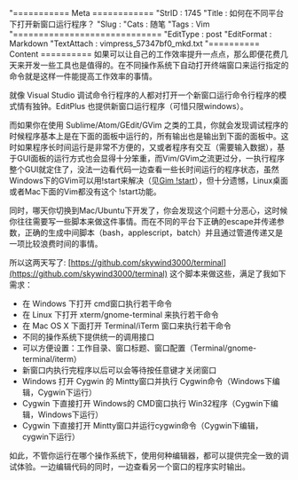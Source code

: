 "=========== Meta ============
"StrID : 1745
"Title : 如何在不同平台下打开新窗口运行程序？
"Slug  : 
"Cats  : 随笔
"Tags  : Vim
"=============================
"EditType   : post
"EditFormat : Markdown
"TextAttach : vimpress_57347bf0_mkd.txt
"========== Content ==========
如果可以让自己的工作效率提升一点点，那么即便花费几天来开发一些工具也是值得的。在不同操作系统下自动打开终端窗口来运行指定的命令就是这样一件能提高工作效率的事情。

就像 Visual Studio 调试命令行程序的人都对打开一个新窗口运行命令行程序的模式情有独钟。EditPlus 也提供新窗口运行程序（可惜只限windows）。

而如果你在使用 Sublime/Atom/GEdit/GVim 之类的工具，你就会发现调试程序的时候程序基本上是在下面的面板中运行的，所有输出也是输出到下面的面板中。这时如果程序长时间运行是非常不方便的，又或者程序有交互（需要输入数据），基于GUI面板的运行方式也会显得十分笨重，而Vim/GVim之流更过分，一执行程序整个GUI就定住了，没法一边看代码一边查看一些长时间运行的程序状态，虽然Windows下的GVim可以用!start来解决（见[Gim !start](http://www.skywind.me/blog/archives/1708)），但十分遗憾，Linux桌面或者Mac下面的Vim都没有这个 !start功能。

同时，哪天你切换到Mac/Ubuntu下开发了，你会发现这个问题十分恶心，这时候你往往需要写一些脚本来做这件事情。而在不同的平台下正确的escape并传递参数，正确的生成中间脚本（bash，applescript，batch）并且通过管道传递又是一项比较浪费时间的事情。 

所以这两天写了: [https://github.com/skywind3000/terminal](https://github.com/skywind3000/terminal) 这个脚本来做这些，满足了我如下需求：

- 在 Windows 下打开 cmd窗口执行若干命令
- 在 Linux 下打开 xterm/gnome-terminal 来执行若干命令
- 在 Mac OS X 下面打开 Terminal/iTerm 窗口来执行若干命令
- 不同的操作系统下提供统一的调用接口
- 可以方便设置：工作目录、窗口标题、窗口配置（Terminal/gnome-terminal/iterm）
- 新窗口内执行完程序以后可以会等待按任意键才关闭窗口
- Windows 打开 Cygwin 的 Mintty窗口并执行 Cygwin命令（Windows下编辑，Cygwin下运行）
- Cygwin 下直接打开 Windows的 CMD窗口执行 Win32程序（Cygwin下编辑，Windows下运行）
- Cygwin 下直接打开 Mintty窗口并运行cygwin命令（Cygwin下编辑，cygwin下运行）

如此，不管你运行在哪个操作系统下，使用何种编辑器，都可以提供完全一致的调试体验。一边编辑代码的同时，一边查看另一个窗口的程序实时输出。

